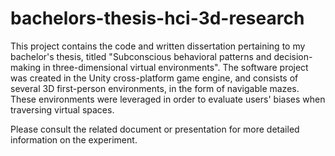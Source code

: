 # bachelors-thesis-hci-3d-research

This project contains the code and written dissertation pertaining to my bachelor's thesis, titled "Subconscious behavioral patterns and decision-making in three-dimensional virtual environments". The software project was created in the Unity cross-platform game engine, and consists of several 3D first-person environments, in the form of navigable mazes. These environments were leveraged in order to evaluate users' biases when traversing virtual spaces.

Please consult the related document or presentation for more detailed information on the experiment.

